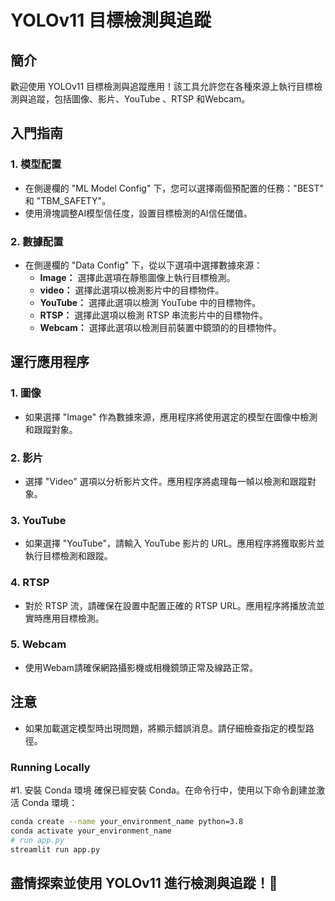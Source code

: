 # YOLOv11 目標檢測與追蹤

## 簡介
歡迎使用 YOLOv11 目標檢測與追蹤應用！該工具允許您在各種來源上執行目標檢測與追蹤，包括圖像、影片、YouTube 、RTSP 和Webcam。

## 入門指南

### 1. 模型配置
- 在側邊欄的 "ML Model Config" 下，您可以選擇兩個預配置的任務："BEST" 和 "TBM_SAFETY"。
- 使用滑塊調整AI模型信任度，設置目標檢測的AI信任閾值。

### 2. 數據配置
- 在側邊欄的 "Data Config" 下，從以下選項中選擇數據來源：
  - **Image：** 選擇此選項在靜態圖像上執行目標檢測。
  - **video：** 選擇此選項以檢測影片中的目標物件。
  - **YouTube：** 選擇此選項以檢測 YouTube 中的目標物件。
  - **RTSP：** 選擇此選項以檢測 RTSP 串流影片中的目標物件。
  - **Webcam：** 選擇此選項以檢測目前裝置中鏡頭的的目標物件。
    
## 運行應用程序

### 1. 圖像
- 如果選擇 "Image" 作為數據來源，應用程序將使用選定的模型在圖像中檢測和跟蹤對象。

### 2. 影片
- 選擇 "Video" 選項以分析影片文件。應用程序將處理每一幀以檢測和跟蹤對象。

### 3. YouTube 
- 如果選擇 "YouTube"，請輸入 YouTube 影片的 URL。應用程序將獲取影片並執行目標檢測和跟蹤。

### 4. RTSP 
- 對於 RTSP 流，請確保在設置中配置正確的 RTSP URL。應用程序將播放流並實時應用目標檢測。

### 5. Webcam 
- 使用Webam請確保網路攝影機或相機鏡頭正常及線路正常。

## 注意
- 如果加載選定模型時出現問題，將顯示錯誤消息。請仔細檢查指定的模型路徑。

### Running Locally
#1. 安裝 Conda 環境
確保已經安裝 Conda。在命令行中，使用以下命令創建並激活 Conda 環境：
```bash
conda create --name your_environment_name python=3.8
conda activate your_environment_name
# run app.py
streamlit run app.py
```

## 盡情探索並使用 YOLOv11 進行檢測與追蹤！🚀

